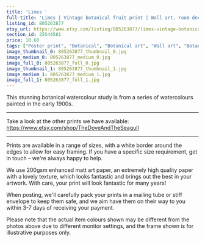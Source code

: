 ```yaml
---
title: 'Limes '
full-title: 'Limes | Vintage botanical fruit print | Wall art, room decor, vintage print, watercolour'
listing_id: 805263877
etsy_url: https://www.etsy.com/listing/805263877/limes-vintage-botanical-fruit-print-wall?utm_source=site&utm_medium=api&utm_campaign=api
section_id: 25544581
price: 10.60
tags: ["Poster print", "Botanical", "Botanical art", "Wall art", "Botanical poster", "Photograph", "Vintage", "Plant", "Watercolour", "Fruit", "High quality print", "Lime", "Citrus"]
image_thumbnail_0: 805263877_thumbnail_0.jpg
image_medium_0: 805263877_medium_0.jpg
image_full_0: 805263877_full_0.jpg
image_thumbnail_1: 805263877_thumbnail_1.jpg
image_medium_1: 805263877_medium_1.jpg
image_full_1: 805263877_full_1.jpg
---
```

This stunning botanical watercolour study is from a series of watercolours painted in the early 1900s.

---

Take a look at the other prints we have available:
https://www.etsy.com/shop/TheDoveAndTheSeagull

----

Prints are available in a range of sizes, with a white border around the edges to allow for easy framing. If you have a specific size requirement, get in touch – we&#39;re always happy to help.

We use 200gsm enhanced matt art paper, an extremely high quality paper with a lovely texture, which looks fantastic and brings out the best in your artwork. With care, your print will look fantastic for many years!

When posting, we&#39;ll carefully pack your prints in a mailing tube or stiff envelope to keep them safe, and we aim have them on their way to you within 3-7 days of receiving your payment.

Please note that the actual item colours shown may be different from the photos above due to different monitor settings, and the frame shown is for illustrative purposes only.
